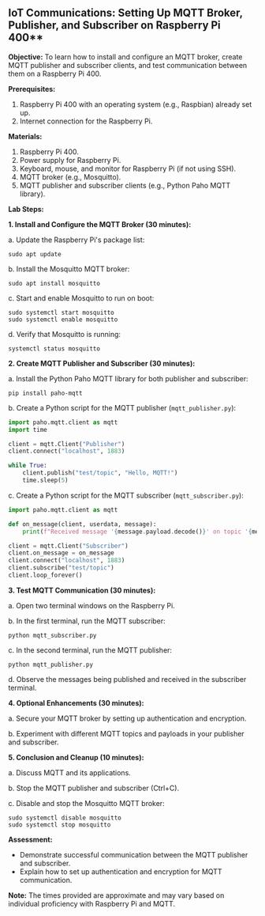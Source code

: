 ## IoT Communications: Setting Up MQTT Broker, Publisher, and Subscriber on Raspberry Pi 400**

**Objective:** To learn how to install and configure an MQTT broker, create MQTT publisher and subscriber clients, and test communication between them on a Raspberry Pi 400.

**Prerequisites:**
1. Raspberry Pi 400 with an operating system (e.g., Raspbian) already set up.
2. Internet connection for the Raspberry Pi.

**Materials:**
1. Raspberry Pi 400.
2. Power supply for Raspberry Pi.
3. Keyboard, mouse, and monitor for Raspberry Pi (if not using SSH).
4. MQTT broker (e.g., Mosquitto).
5. MQTT publisher and subscriber clients (e.g., Python Paho MQTT library).

**Lab Steps:**

**1. Install and Configure the MQTT Broker (30 minutes):**

   a. Update the Raspberry Pi's package list:
   ```
   sudo apt update
   ```

   b. Install the Mosquitto MQTT broker:
   ```
   sudo apt install mosquitto
   ```

   c. Start and enable Mosquitto to run on boot:
   ```
   sudo systemctl start mosquitto
   sudo systemctl enable mosquitto
   ```

   d. Verify that Mosquitto is running:
   ```
   systemctl status mosquitto
   ```

**2. Create MQTT Publisher and Subscriber (30 minutes):**

   a. Install the Python Paho MQTT library for both publisher and subscriber:
   ```
   pip install paho-mqtt
   ```

   b. Create a Python script for the MQTT publisher (`mqtt_publisher.py`):
   ```python
   import paho.mqtt.client as mqtt
   import time

   client = mqtt.Client("Publisher")
   client.connect("localhost", 1883)

   while True:
       client.publish("test/topic", "Hello, MQTT!")
       time.sleep(5)
   ```

   c. Create a Python script for the MQTT subscriber (`mqtt_subscriber.py`):
   ```python
   import paho.mqtt.client as mqtt

   def on_message(client, userdata, message):
       print(f"Received message '{message.payload.decode()}' on topic '{message.topic}'")

   client = mqtt.Client("Subscriber")
   client.on_message = on_message
   client.connect("localhost", 1883)
   client.subscribe("test/topic")
   client.loop_forever()
   ```

**3. Test MQTT Communication (30 minutes):**

   a. Open two terminal windows on the Raspberry Pi.

   b. In the first terminal, run the MQTT subscriber:
   ```
   python mqtt_subscriber.py
   ```

   c. In the second terminal, run the MQTT publisher:
   ```
   python mqtt_publisher.py
   ```

   d. Observe the messages being published and received in the subscriber terminal.

**4. Optional Enhancements (30 minutes):**

   a. Secure your MQTT broker by setting up authentication and encryption.

   b. Experiment with different MQTT topics and payloads in your publisher and subscriber.

**5. Conclusion and Cleanup (10 minutes):**

   a. Discuss MQTT and its applications.

   b. Stop the MQTT publisher and subscriber (Ctrl+C).

   c. Disable and stop the Mosquitto MQTT broker:
   ```
   sudo systemctl disable mosquitto
   sudo systemctl stop mosquitto
   ```

**Assessment:**
- Demonstrate successful communication between the MQTT publisher and subscriber.
- Explain how to set up authentication and encryption for MQTT communication.

**Note:** The times provided are approximate and may vary based on individual proficiency with Raspberry Pi and MQTT.
